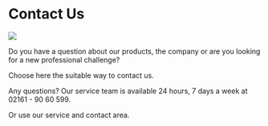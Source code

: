 <h1>Contact Us</h1>
<img src="https://www.santander.de/content/images/visual/privatkunden/visual_service-kontakt_1920x400.jpg">
<p>
Do you have a question about our products, the company or are you looking for a new professional challenge?

Choose here the suitable way to contact us.

Any questions? Our service team is available 24 hours, 7 days a week at <span class="fix"><a>02161 - 90 60 599</a></span>.

Or use our  <span class="fix"><a>service and contact</a></span> area.
</p>